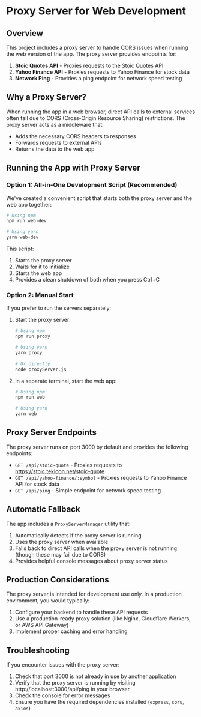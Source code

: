 # Proxy Server for Web Development

## Overview

This project includes a proxy server to handle CORS issues when running the web version of the app. The proxy server provides endpoints for:

1. **Stoic Quotes API** - Proxies requests to the Stoic Quotes API
2. **Yahoo Finance API** - Proxies requests to Yahoo Finance for stock data
3. **Network Ping** - Provides a ping endpoint for network speed testing

## Why a Proxy Server?

When running the app in a web browser, direct API calls to external services often fail due to CORS (Cross-Origin Resource Sharing) restrictions. The proxy server acts as a middleware that:

- Adds the necessary CORS headers to responses
- Forwards requests to external APIs
- Returns the data to the web app

## Running the App with Proxy Server

### Option 1: All-in-One Development Script (Recommended)

We've created a convenient script that starts both the proxy server and the web app together:

```bash
# Using npm
npm run web-dev

# Using yarn
yarn web-dev
```

This script:
1. Starts the proxy server
2. Waits for it to initialize
3. Starts the web app
4. Provides a clean shutdown of both when you press Ctrl+C

### Option 2: Manual Start

If you prefer to run the servers separately:

1. Start the proxy server:
   ```bash
   # Using npm
   npm run proxy
   
   # Using yarn
   yarn proxy
   
   # Or directly
   node proxyServer.js
   ```

2. In a separate terminal, start the web app:
   ```bash
   # Using npm
   npm run web
   
   # Using yarn
   yarn web
   ```

## Proxy Server Endpoints

The proxy server runs on port 3000 by default and provides the following endpoints:

- `GET /api/stoic-quote` - Proxies requests to https://stoic.tekloon.net/stoic-quote
- `GET /api/yahoo-finance/:symbol` - Proxies requests to Yahoo Finance API for stock data
- `GET /api/ping` - Simple endpoint for network speed testing

## Automatic Fallback

The app includes a `ProxyServerManager` utility that:

1. Automatically detects if the proxy server is running
2. Uses the proxy server when available
3. Falls back to direct API calls when the proxy server is not running (though these may fail due to CORS)
4. Provides helpful console messages about proxy server status

## Production Considerations

The proxy server is intended for development use only. In a production environment, you would typically:

1. Configure your backend to handle these API requests
2. Use a production-ready proxy solution (like Nginx, Cloudflare Workers, or AWS API Gateway)
3. Implement proper caching and error handling

## Troubleshooting

If you encounter issues with the proxy server:

1. Check that port 3000 is not already in use by another application
2. Verify that the proxy server is running by visiting http://localhost:3000/api/ping in your browser
3. Check the console for error messages
4. Ensure you have the required dependencies installed (`express`, `cors`, `axios`)
